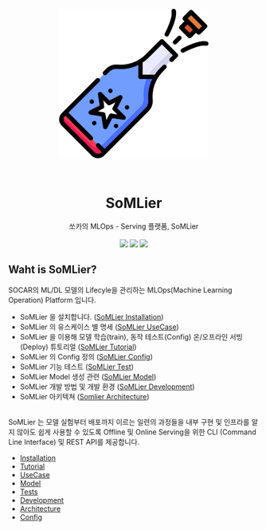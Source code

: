 

<p align="center">
<img src="./images/soMLier_logo.png" width="300 /">
</p>

<br>

<h1 id="sample-markdown" align="center">
SoMLier
</h1>

<div align="center">
쏘카의 MLOps - Serving 플랫폼, SoMLier
</div>

<br>
<div align="center">
<img src="https://app.buddy.works/socar/socar-data-somlier/pipelines/pipeline/327797/badge.svg?token=84ac990a8afcb41b597ff789b1a8edc1fdf4dd0811b98f2243d5dd3ce3b5af56" />
<img src="https://img.shields.io/badge/python-3.7%20%7C%203.8-blue">
<img src="https://github.com/socar-inc/socar-data-soMLier/actions/workflows/ci.yaml/badge.svg">
</div>

## Waht is SoMLier?
SOCAR의 ML/DL 모델의 Lifecyle을 관리하는 MLOps(Machine Learning Operation) Platform 입니다.

- SoMLier 을 설치합니다. ([SoMLier Installation](Installation.md))
- SoMLier 의 유스케이스 별 명세 ([SoMLier UseCase](UseCase.md))
- SoMLier 을 이용해 모델 학습(train), 동작 테스트(Config) 온/오프라인 서빙(Deploy) 튜토리얼 ([SoMLier Tutorial](./Tutorial.md))
- SoMLier 의 Config 정의 ([SoMLier Config](Config.md))
- SoMLier 기능 테스트 ([SoMLier Test](Tests.md))
- SoMLier Model 생성 관련 ([SoMLier Model](Model.md))
- SoMLier 개발 방법 및 개발 환경 ([SoMLier Development](./Development.md))
- SoMLier 아키텍쳐 ([Somlier Architecture](./Architecture.md))

<br>
SoMLier 는 모델 실험부터 배포까지 이르는 일련의 과정들을 내부 구현 및 인프라를 알지 않아도 쉽게 사용할 수 있도록 Offline 및 Online Serving을 위한 CLI (Command Line Interface) 및 REST API를 제공합니다.  


   - [Installation](Installation.md)
   - [Tutorial](Tutorial.md)
   - [UseCase](UseCase.md)
   - [Model](Model.md)
   - [Tests](Tests.md)
   - [Development](Development.md)
   - [Architecture](Architecture.md)
   - [Config](Config.md)


